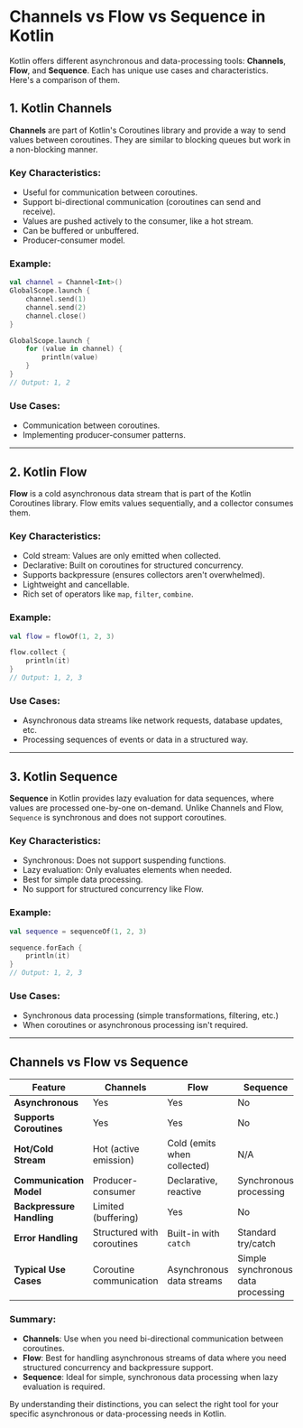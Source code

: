 
# Channels vs Flow vs Sequence in Kotlin

Kotlin offers different asynchronous and data-processing tools: **Channels**, **Flow**, and **Sequence**. Each has unique use cases and characteristics. Here's a comparison of them.

## 1. Kotlin Channels

**Channels** are part of Kotlin's Coroutines library and provide a way to send values between coroutines. They are similar to blocking queues but work in a non-blocking manner.

### Key Characteristics:
- Useful for communication between coroutines.
- Support bi-directional communication (coroutines can send and receive).
- Values are pushed actively to the consumer, like a hot stream.
- Can be buffered or unbuffered.
- Producer-consumer model.

### Example:
```kotlin
val channel = Channel<Int>()
GlobalScope.launch {
    channel.send(1)
    channel.send(2)
    channel.close()
}

GlobalScope.launch {
    for (value in channel) {
        println(value)
    }
}
// Output: 1, 2
```

### Use Cases:
- Communication between coroutines.
- Implementing producer-consumer patterns.

---

## 2. Kotlin Flow

**Flow** is a cold asynchronous data stream that is part of the Kotlin Coroutines library. Flow emits values sequentially, and a collector consumes them.

### Key Characteristics:
- Cold stream: Values are only emitted when collected.
- Declarative: Built on coroutines for structured concurrency.
- Supports backpressure (ensures collectors aren't overwhelmed).
- Lightweight and cancellable.
- Rich set of operators like `map`, `filter`, `combine`.

### Example:
```kotlin
val flow = flowOf(1, 2, 3)

flow.collect {
    println(it)
}
// Output: 1, 2, 3
```

### Use Cases:
- Asynchronous data streams like network requests, database updates, etc.
- Processing sequences of events or data in a structured way.

---

## 3. Kotlin Sequence

**Sequence** in Kotlin provides lazy evaluation for data sequences, where values are processed one-by-one on-demand. Unlike Channels and Flow, `Sequence` is synchronous and does not support coroutines.

### Key Characteristics:
- Synchronous: Does not support suspending functions.
- Lazy evaluation: Only evaluates elements when needed.
- Best for simple data processing.
- No support for structured concurrency like Flow.

### Example:
```kotlin
val sequence = sequenceOf(1, 2, 3)

sequence.forEach {
    println(it)
}
// Output: 1, 2, 3
```

### Use Cases:
- Synchronous data processing (simple transformations, filtering, etc.)
- When coroutines or asynchronous processing isn't required.

---

## Channels vs Flow vs Sequence

| Feature                     | Channels                 | Flow                      | Sequence                 |
|-----------------------------|--------------------------|---------------------------|--------------------------|
| **Asynchronous**             | Yes                      | Yes                       | No                       |
| **Supports Coroutines**      | Yes                      | Yes                       | No                       |
| **Hot/Cold Stream**          | Hot (active emission)     | Cold (emits when collected)| N/A                      |
| **Communication Model**      | Producer-consumer         | Declarative, reactive      | Synchronous processing    |
| **Backpressure Handling**    | Limited (buffering)       | Yes                       | No                       |
| **Error Handling**           | Structured with coroutines| Built-in with `catch`      | Standard try/catch        |
| **Typical Use Cases**        | Coroutine communication   | Asynchronous data streams  | Simple synchronous data processing |

### Summary:
- **Channels**: Use when you need bi-directional communication between coroutines.
- **Flow**: Best for handling asynchronous streams of data where you need structured concurrency and backpressure support.
- **Sequence**: Ideal for simple, synchronous data processing when lazy evaluation is required.

By understanding their distinctions, you can select the right tool for your specific asynchronous or data-processing needs in Kotlin.
